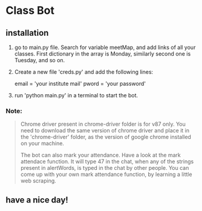 # Class Bot

## installation 

1. go to main.py file. Search for variable meetMap, and add links of all your classes.
First dictionary in the array is Monday, similarly second one is Tuesday, and so on.

2. Create a new file 'creds.py' and add the following lines:

    email = 'your institute mail'
    pword = 'your password'

3. run 'python main.py' in a terminal to start the bot.


### Note:
>Chrome driver present in chrome-driver folder is for v87 only.
>You need to download the same version of chrome driver and place it in the 
>'chrome-driver' folder, as the version of google chrome installed on your machine. 
>
>The bot can also mark your attendance.
>Have a look at the mark attendace function.
>It will type 47 in the chat, when any of the strings present in alertWords,
>is typed in the chat by other people.
>You can come up with your own mark attendance function, by learning a little 
>web scraping. 

## have a nice day!



